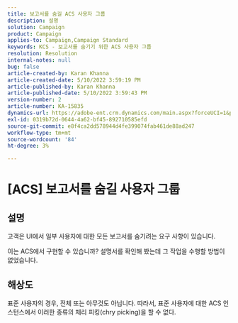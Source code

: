 ```yaml
---
title: 보고서를 숨길 ACS 사용자 그룹
description: 설명
solution: Campaign
product: Campaign
applies-to: Campaign,Campaign Standard
keywords: KCS - 보고서를 숨기기 위한 ACS 사용자 그룹
resolution: Resolution
internal-notes: null
bug: false
article-created-by: Karan Khanna
article-created-date: 5/10/2022 3:59:19 PM
article-published-by: Karan Khanna
article-published-date: 5/10/2022 3:59:43 PM
version-number: 2
article-number: KA-15835
dynamics-url: https://adobe-ent.crm.dynamics.com/main.aspx?forceUCI=1&pagetype=entityrecord&etn=knowledgearticle&id=bc6b6624-7ad0-ec11-a7b5-00224809c556
exl-id: 0319b72d-0644-4a62-bf45-892710585efd
source-git-commit: e8f4ca2dd578944d4fe399074fab461de88ad247
workflow-type: tm+mt
source-wordcount: '84'
ht-degree: 3%

---
```


# [ACS] 보고서를 숨길 사용자 그룹

## 설명


고객은 UI에서 일부 사용자에 대한 모든 보고서를 숨기려는 요구 사항이 있습니다.

이는 ACS에서 구현할 수 있습니까? 설명서를 확인해 봤는데 그 작업을 수행할 방법이 없었습니다.


## 해상도


표준 사용자의 경우, 전체 또는 아무것도 아닙니다. 따라서, 표준 사용자에 대한 ACS 인스턴스에서 이러한 종류의 체리 피킹(chry picking)을 할 수 없다.
